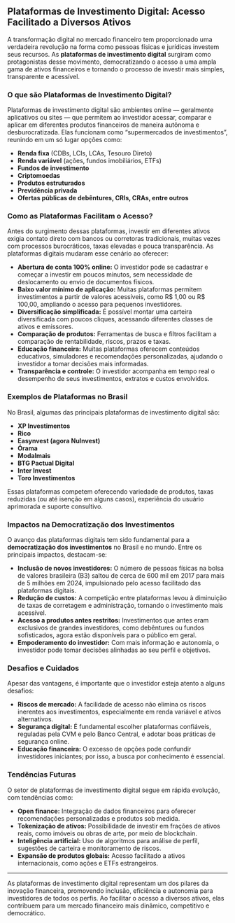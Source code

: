 ## Plataformas de Investimento Digital: Acesso Facilitado a Diversos Ativos

A transformação digital no mercado financeiro tem proporcionado uma verdadeira revolução na forma como pessoas físicas e jurídicas investem seus recursos. As **plataformas de investimento digital** surgiram como protagonistas desse movimento, democratizando o acesso a uma ampla gama de ativos financeiros e tornando o processo de investir mais simples, transparente e acessível.

### O que são Plataformas de Investimento Digital?

Plataformas de investimento digital são ambientes online — geralmente aplicativos ou sites — que permitem ao investidor acessar, comparar e aplicar em diferentes produtos financeiros de maneira autônoma e desburocratizada. Elas funcionam como “supermercados de investimentos”, reunindo em um só lugar opções como:

- **Renda fixa** (CDBs, LCIs, LCAs, Tesouro Direto)
- **Renda variável** (ações, fundos imobiliários, ETFs)
- **Fundos de investimento**
- **Criptomoedas**
- **Produtos estruturados**
- **Previdência privada**
- **Ofertas públicas de debêntures, CRIs, CRAs, entre outros**

### Como as Plataformas Facilitam o Acesso?

Antes do surgimento dessas plataformas, investir em diferentes ativos exigia contato direto com bancos ou corretoras tradicionais, muitas vezes com processos burocráticos, taxas elevadas e pouca transparência. As plataformas digitais mudaram esse cenário ao oferecer:

- **Abertura de conta 100% online:** O investidor pode se cadastrar e começar a investir em poucos minutos, sem necessidade de deslocamento ou envio de documentos físicos.
- **Baixo valor mínimo de aplicação:** Muitas plataformas permitem investimentos a partir de valores acessíveis, como R$ 1,00 ou R$ 100,00, ampliando o acesso para pequenos investidores.
- **Diversificação simplificada:** É possível montar uma carteira diversificada com poucos cliques, acessando diferentes classes de ativos e emissores.
- **Comparação de produtos:** Ferramentas de busca e filtros facilitam a comparação de rentabilidade, riscos, prazos e taxas.
- **Educação financeira:** Muitas plataformas oferecem conteúdos educativos, simuladores e recomendações personalizadas, ajudando o investidor a tomar decisões mais informadas.
- **Transparência e controle:** O investidor acompanha em tempo real o desempenho de seus investimentos, extratos e custos envolvidos.

### Exemplos de Plataformas no Brasil

No Brasil, algumas das principais plataformas de investimento digital são:

- **XP Investimentos**
- **Rico**
- **Easynvest (agora NuInvest)**
- **Órama**
- **Modalmais**
- **BTG Pactual Digital**
- **Inter Invest**
- **Toro Investimentos**

Essas plataformas competem oferecendo variedade de produtos, taxas reduzidas (ou até isenção em alguns casos), experiência do usuário aprimorada e suporte consultivo.

### Impactos na Democratização dos Investimentos

O avanço das plataformas digitais tem sido fundamental para a **democratização dos investimentos** no Brasil e no mundo. Entre os principais impactos, destacam-se:

- **Inclusão de novos investidores:** O número de pessoas físicas na bolsa de valores brasileira (B3) saltou de cerca de 600 mil em 2017 para mais de 5 milhões em 2024, impulsionado pelo acesso facilitado das plataformas digitais.
- **Redução de custos:** A competição entre plataformas levou à diminuição de taxas de corretagem e administração, tornando o investimento mais acessível.
- **Acesso a produtos antes restritos:** Investimentos que antes eram exclusivos de grandes investidores, como debêntures ou fundos sofisticados, agora estão disponíveis para o público em geral.
- **Empoderamento do investidor:** Com mais informação e autonomia, o investidor pode tomar decisões alinhadas ao seu perfil e objetivos.

### Desafios e Cuidados

Apesar das vantagens, é importante que o investidor esteja atento a alguns desafios:

- **Riscos de mercado:** A facilidade de acesso não elimina os riscos inerentes aos investimentos, especialmente em renda variável e ativos alternativos.
- **Segurança digital:** É fundamental escolher plataformas confiáveis, reguladas pela CVM e pelo Banco Central, e adotar boas práticas de segurança online.
- **Educação financeira:** O excesso de opções pode confundir investidores iniciantes; por isso, a busca por conhecimento é essencial.

### Tendências Futuras

O setor de plataformas de investimento digital segue em rápida evolução, com tendências como:

- **Open finance:** Integração de dados financeiros para oferecer recomendações personalizadas e produtos sob medida.
- **Tokenização de ativos:** Possibilidade de investir em frações de ativos reais, como imóveis ou obras de arte, por meio de blockchain.
- **Inteligência artificial:** Uso de algoritmos para análise de perfil, sugestões de carteira e monitoramento de riscos.
- **Expansão de produtos globais:** Acesso facilitado a ativos internacionais, como ações e ETFs estrangeiros.

---

As plataformas de investimento digital representam um dos pilares da inovação financeira, promovendo inclusão, eficiência e autonomia para investidores de todos os perfis. Ao facilitar o acesso a diversos ativos, elas contribuem para um mercado financeiro mais dinâmico, competitivo e democrático.